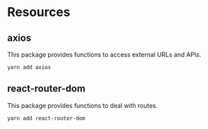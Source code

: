 # Resources

## axios

This package provides functions to access external URLs and APIs.

```
yarn add axios
```

## react-router-dom

This package provides functions to deal with routes.

```
yarn add react-router-dom
```
